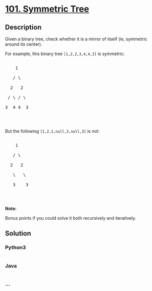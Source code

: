 # [101. Symmetric Tree](https://leetcode.com/problems/symmetric-tree)

## Description
<p>Given a binary tree, check whether it is a mirror of itself (ie, symmetric around its center).</p>

<p>For example, this binary tree <code>[1,2,2,3,4,4,3]</code> is symmetric:</p>

<pre>
    1
   / \
  2   2
 / \ / \
3  4 4  3
</pre>

<p>&nbsp;</p>

<p>But the following <code>[1,2,2,null,3,null,3]</code> is not:</p>

<pre>
    1
   / \
  2   2
   \   \
   3    3
</pre>

<p>&nbsp;</p>

<p><b>Note:</b><br />
Bonus points if you could solve it both recursively and iteratively.</p>



## Solution
<!-- Type common method here -->


### Python3
<!-- Type special method here -->

```python

```

### Java
<!-- Type special method here -->

```java

```

### ...
```

```

